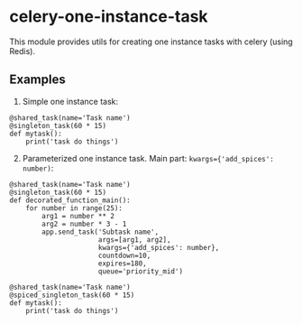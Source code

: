 # celery-one-instance-task
This module provides utils for creating one instance tasks with celery (using Redis).

## Examples
1. Simple one instance task:
```
@shared_task(name='Task name')
@singleton_task(60 * 15)
def mytask():
    print('task do things')
```

2. Parameterized one instance task. Main part: `kwargs={'add_spices': number)`:
```
@shared_task(name='Task name')
@singleton_task(60 * 15)
def decorated_function_main():
    for number in range(25):
        arg1 = number ** 2
        arg2 = number * 3 - 1
        app.send_task('Subtask name',
                      args=[arg1, arg2],
                      kwargs={'add_spices': number},
                      countdown=10,
                      expires=180,
                      queue='priority_mid')
                      
@shared_task(name='Task name')
@spiced_singleton_task(60 * 15)
def mytask():
    print('task do things')
```
